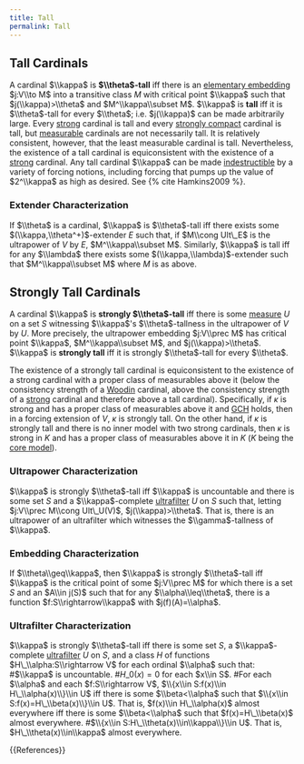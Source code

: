 ```yaml
---
title: Tall
permalink: Tall
---
```



## Tall Cardinals

A cardinal $\\kappa$ is **$\\theta$-tall** iff there is an [elementary embedding](Elementary_embedding "Elementary embedding") $j:V\\to M$ into a transitive class $M$ with critical point $\\kappa$ such that $j(\\kappa)>\\theta$ and $M^\\kappa\\subset M$. $\\kappa$ is **tall** iff it is $\\theta$-tall for every $\\theta$; i.e. $j(\\kappa)$ can be made arbitrarily large. Every [strong](Strong "Strong") cardinal is tall and every [strongly compact](Strongly_compact "Strongly compact") cardinal is tall, but [measurable](Measurable "Measurable") cardinals are not necessarily tall. It is relatively consistent, however, that the least measurable cardinal is tall. Nevertheless, the existence of a tall cardinal is equiconsistent with the existence of a [strong](Strong "Strong") cardinal. Any tall cardinal $\\kappa$ can be made [indestructible](Indestructible "Indestructible") by a variety of forcing notions,
including forcing that pumps up the value of $2^\\kappa$ as high as desired. See {% cite Hamkins2009 %}.

### Extender Characterization

If $\\theta$ is a cardinal, $\\kappa$ is $\\theta$-tall iff there exists some $(\\kappa,\\theta^+)$-extender $E$ such that, if $M\\cong Ult\_E$ is the ultrapower of $V$ by $E$, $M^\\kappa\\subset M$. Similarly, $\\kappa$ is tall iff for any $\\lambda$ there exists some $(\\kappa,\\lambda)$-extender such that $M^\\kappa\\subset M$ where $M$ is as above.

## Strongly Tall Cardinals

A cardinal $\\kappa$ is **strongly $\\theta$-tall** iff there is some [measure](Filter "Filter") $U$ on a set $S$ witnessing $\\kappa$'s $\\theta$-tallness in the ultrapower of $V$ by $U$. More precisely, the ultrapower embedding $j:V\\prec M$ has critical point $\\kappa$, $M^\\kappa\\subset M$, and $j(\\kappa)>\\theta$. $\\kappa$ is **strongly tall** iff it is strongly $\\theta$-tall for every $\\theta$.

The existence of a strongly tall cardinal is equiconsistent to the existence of a strong cardinal with a proper class of measurables above it (below the consistency strength of a [Woodin](Woodin "Woodin") cardinal, above the consistency strength of a [strong](Strong "Strong") cardinal and therefore above a tall cardinal). Specifically, if $κ$ is strong and has a proper class of measurables above it and [ GCH](Continuum_hypothesis_ "Continuum hypothesis ") holds, then in a forcing extension of $V$, $κ$ is strongly tall. On the other hand, if $κ$ is strongly tall and there is no inner model with two strong cardinals, then $κ$ is strong in $K$ and has a proper class of measurables above it in $K$ ($K$ being the [core model](Core_model "Core model")).

### Ultrapower Characterization

$\\kappa$ is strongly $\\theta$-tall iff $\\kappa$ is uncountable and there is some set $S$ and a $\\kappa$-complete [ultrafilter](Filter "Filter") $U$ on $S$ such that, letting $j:V\\prec M\\cong Ult\_U(V)$, $j(\\kappa)>\\theta$. That is, there is an ultrapower of an ultrafilter which witnesses the $\\gamma$-tallness of $\\kappa$.

### Embedding Characterization

If $\\theta\\geq\\kappa$, then $\\kappa$ is strongly $\\theta$-tall iff $\\kappa$ is the critical point of some $j:V\\prec M$ for which there is a set $S$ and an $A\\in j(S)$ such that for any $\\alpha\\leq\\theta$, there is a function $f:S\\rightarrow\\kappa$ with $j(f)(A)=\\alpha$.

### Ultrafilter Characterization

$\\kappa$ is strongly $\\theta$-tall iff there is some set $S$, a $\\kappa$-complete [ultrafilter](Filter "Filter") $U$ on $S$, and a class $H$ of functions $H\_\\alpha:S\\rightarrow V$ for each ordinal $\\alpha$ such that:
#$\\kappa$ is uncountable.
#$H\_0(x)=0$ for each $x\\in S$.
#For each $\\alpha$ and each $f:S\\rightarrow V$, $\\{x\\in S:f(x)\\in H\_\\alpha(x)\\}\\in U$ iff there is some $\\beta<\\alpha$ such that $\\{x\\in S:f(x)=H\_\\beta(x)\\}\\in U$. That is, $f(x)\\in H\_\\alpha(x)$ almost everywhere iff there is some $\\beta<\\alpha$ such that $f(x)=H\_\\beta(x)$ almost everywhere.
#$\\{x\\in S:H\_\\theta(x)\\in\\kappa\\}\\in U$. That is, $H\_\\theta(x)\\in\\kappa$ almost everywhere.

{{References}}